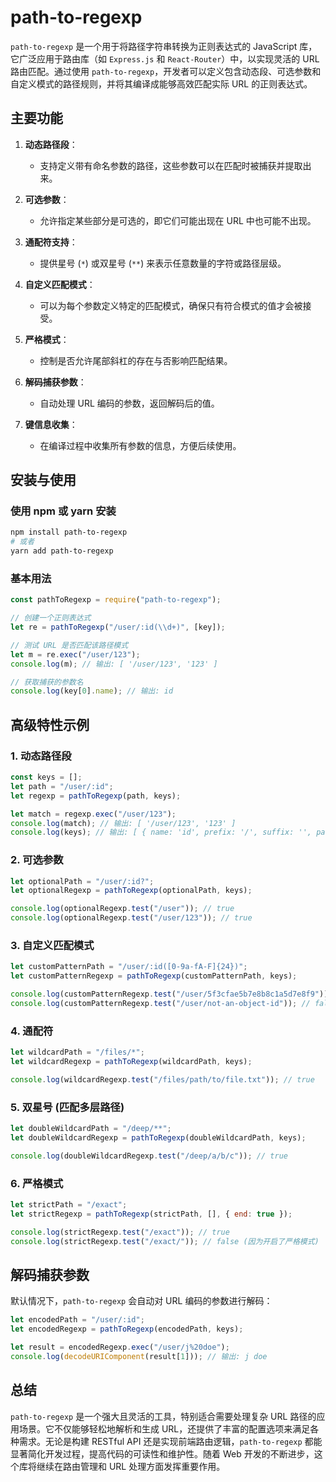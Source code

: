 # path-to-regexp

`path-to-regexp` 是一个用于将路径字符串转换为正则表达式的 JavaScript 库，它广泛应用于路由库（如 `Express.js` 和 `React-Router`）中，以实现灵活的 URL 路由匹配。通过使用 `path-to-regexp`，开发者可以定义包含动态段、可选参数和自定义模式的路径规则，并将其编译成能够高效匹配实际 URL 的正则表达式。

## 主要功能

1. **动态路径段**：
   - 支持定义带有命名参数的路径，这些参数可以在匹配时被捕获并提取出来。
2. **可选参数**：
   - 允许指定某些部分是可选的，即它们可能出现在 URL 中也可能不出现。
3. **通配符支持**：
   - 提供星号 (`*`) 或双星号 (`**`) 来表示任意数量的字符或路径层级。
4. **自定义匹配模式**：
   - 可以为每个参数定义特定的匹配模式，确保只有符合模式的值才会被接受。
5. **严格模式**：
   - 控制是否允许尾部斜杠的存在与否影响匹配结果。
6. **解码捕获参数**：

   - 自动处理 URL 编码的参数，返回解码后的值。

7. **键信息收集**：
   - 在编译过程中收集所有参数的信息，方便后续使用。

## 安装与使用

### 使用 npm 或 yarn 安装

```bash
npm install path-to-regexp
# 或者
yarn add path-to-regexp
```

### 基本用法

```javascript
const pathToRegexp = require("path-to-regexp");

// 创建一个正则表达式
let re = pathToRegexp("/user/:id(\\d+)", [key]);

// 测试 URL 是否匹配该路径模式
let m = re.exec("/user/123");
console.log(m); // 输出: [ '/user/123', '123' ]

// 获取捕获的参数名
console.log(key[0].name); // 输出: id
```

## 高级特性示例

### 1. 动态路径段

```javascript
const keys = [];
let path = "/user/:id";
let regexp = pathToRegexp(path, keys);

let match = regexp.exec("/user/123");
console.log(match); // 输出: [ '/user/123', '123' ]
console.log(keys); // 输出: [ { name: 'id', prefix: '/', suffix: '', pattern: '[^\\/]+?', modifiers: '' } ]
```

### 2. 可选参数

```javascript
let optionalPath = "/user/:id?";
let optionalRegexp = pathToRegexp(optionalPath, keys);

console.log(optionalRegexp.test("/user")); // true
console.log(optionalRegexp.test("/user/123")); // true
```

### 3. 自定义匹配模式

```javascript
let customPatternPath = "/user/:id([0-9a-fA-F]{24})";
let customPatternRegexp = pathToRegexp(customPatternPath, keys);

console.log(customPatternRegexp.test("/user/5f3cfae5b7e8b8c1a5d7e8f9")); // true
console.log(customPatternRegexp.test("/user/not-an-object-id")); // false
```

### 4. 通配符

```javascript
let wildcardPath = "/files/*";
let wildcardRegexp = pathToRegexp(wildcardPath, keys);

console.log(wildcardRegexp.test("/files/path/to/file.txt")); // true
```

### 5. 双星号 (匹配多层路径)

```javascript
let doubleWildcardPath = "/deep/**";
let doubleWildcardRegexp = pathToRegexp(doubleWildcardPath, keys);

console.log(doubleWildcardRegexp.test("/deep/a/b/c")); // true
```

### 6. 严格模式

```javascript
let strictPath = "/exact";
let strictRegexp = pathToRegexp(strictPath, [], { end: true });

console.log(strictRegexp.test("/exact")); // true
console.log(strictRegexp.test("/exact/")); // false (因为开启了严格模式)
```

## 解码捕获参数

默认情况下，`path-to-regexp` 会自动对 URL 编码的参数进行解码：

```javascript
let encodedPath = "/user/:id";
let encodedRegexp = pathToRegexp(encodedPath, keys);

let result = encodedRegexp.exec("/user/j%20doe");
console.log(decodeURIComponent(result[1])); // 输出: j doe
```

## 总结

`path-to-regexp` 是一个强大且灵活的工具，特别适合需要处理复杂 URL 路径的应用场景。它不仅能够轻松地解析和生成 URL，还提供了丰富的配置选项来满足各种需求。无论是构建 RESTful API 还是实现前端路由逻辑，`path-to-regexp` 都能显著简化开发过程，提高代码的可读性和维护性。随着 Web 开发的不断进步，这个库将继续在路由管理和 URL 处理方面发挥重要作用。
